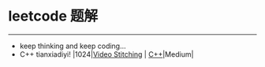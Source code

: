 # leetcode 题解
---------

- keep thinking and keep coding...
- C++ tianxiadiyi!
|1024|[Video Stitching](https://leetcode-cn.com/problems/video-stitching/) | [C++](/home/jiangkun/workspace/leetcode/cpp/1024.视频拼接.cpp)|Medium|
